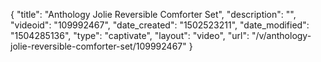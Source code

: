 {
    "title": "Anthology Jolie Reversible Comforter Set",
    "description": "",
    "videoid": "109992467",
    "date_created": "1502523211",
    "date_modified": "1504285136",
    "type": "captivate",
    "layout": "video",
    "url": "\/v\/anthology-jolie-reversible-comforter-set\/109992467"
}